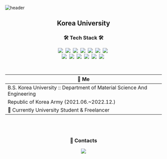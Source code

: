 ![header](https://capsule-render.vercel.app/api?type=rounded&color=0288D1&height=148&section=header&text=Kim%20Kyung%20Bien&fontSize=72&align=center)

<h2 align="center">Korea University</h2>

<h3 align="center">🛠 Tech Stack 🛠</h3>

<p align="center">
 <a><img src="https://img.shields.io/badge/Javascript-ffb13b?style=flat-square&logo=javascript&logoColor=white"/></a>&nbsp
 <a><img src="https://img.shields.io/badge/css3-1572B6?style=flat-square&logo=css3&logoColor=white"/></a>&nbsp
 <a><img src="https://img.shields.io/badge/html5-E34F26?style=flat-square&logo=html5&logoColor=white"/></a>&nbsp
 <a><img src="https://img.shields.io/badge/jquery-0769AD?style=flat-square&logo=jquery&logoColor=white"/></a>&nbsp
 <a><img src="https://img.shields.io/badge/bootstrap-7952B3?style=flat-square&logo=bootstrap&logoColor=white"/></a>&nbsp
 <a><img src="https://img.shields.io/badge/Vue-4FC08D?style=flat-square&logo=Vue.js&logoColor=white"/></a>&nbsp
 <a><img src="https://img.shields.io/badge/aws-333664?style=flat-square&logo=amazon-aws&logoColor=white"/></a>&nbsp

 <br>
 <a><img src="https://img.shields.io/badge/C++-00599C?style=flat-square&logo=C%2B%2B&logoColor=white"/></a>&nbsp
 <a><img src="https://img.shields.io/badge/C-A8B9CC?style=flat-square&logo=C&logoColor=white"/></a>&nbsp
 <a><img src="https://img.shields.io/badge/CSharp-239120?style=flat-square&logo=CSharp&logoColor=white"/></a>&nbsp
 <a><img src="https://img.shields.io/badge/Unity-FFFFFF?style=flat-square&logo=Unity&logoColor=black"/></a>&nbsp
 <a><img src="https://img.shields.io/badge/unrealengine-0E1128?style=flat-square&logo=unrealengine&logoColor=white"/></a>&nbsp
 <a><img src="https://img.shields.io/badge/rhinoceros-801010?style=flat-square&logo=rhinoceros&logoColor=white"/></a>&nbsp

</p>

<br/>

<div align="center" style="text-align:center">
 
| 🚀 Me    |
| -------------  |
|  B.S.  Korea University :: Department of Material Science And Engineering |
|  Republic of Korea Army (2021.06.~2022.12.) |
| 🤖 Currently University Student & Freelancer |

</div>

<br/>
<br/>

<h3 align="center">💌 Contacts</h3>
<div align="center" style="text-align:center">
  <a href="mailto:tedstar7@gmail.com"><img src="https://img.shields.io/badge/Gmail-d14836?style=flat-square&logo=Gmail&logoColor=white&link=tedstar7@gmail.com"/></a>
</div>

<br/>

<h3 align="center"></h3>
